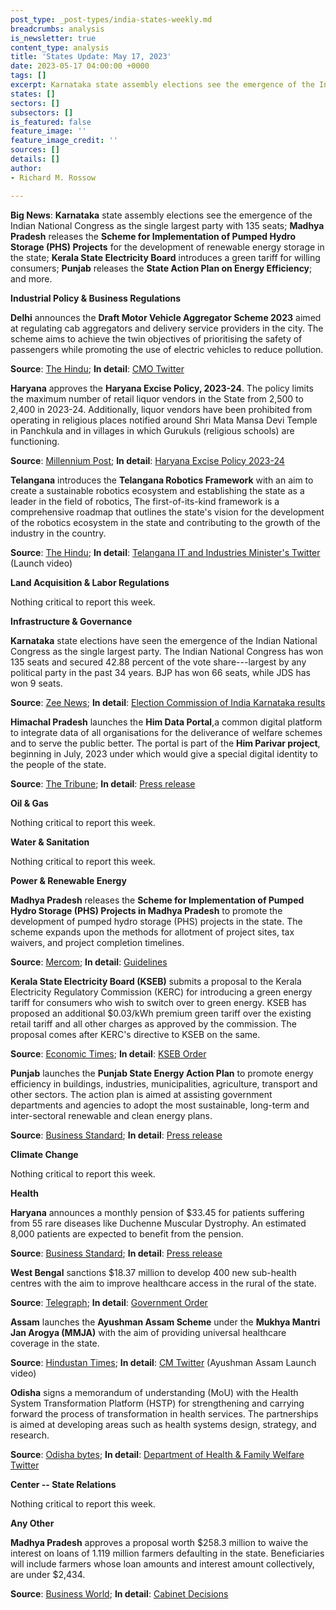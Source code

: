 ```yaml
---
post_type: _post-types/india-states-weekly.md
breadcrumbs: analysis
is_newsletter: true
content_type: analysis
title: 'States Update: May 17, 2023'
date: 2023-05-17 04:00:00 +0000
tags: []
excerpt: Karnataka state assembly elections see the emergence of the Indian National Congress as the single largest party with 135 seats; Madhya Pradesh releases the Scheme for Implementation of Pumped Hydro Storage (PHS) Projects for the development of renewable energy storage in the state; Kerala State Electricity Board introduces a green tariff for willing consumers; Punjab releases the State Action Plan on Energy Efficiency; and more.
states: []
sectors: []
subsectors: []
is_featured: false
feature_image: ''
feature_image_credit: ''
sources: []
details: []
author:
- Richard M. Rossow

---
```

**Big News**: **Karnataka** state assembly elections see the emergence of the Indian National Congress as the single largest party with 135 seats; **Madhya Pradesh** releases the **Scheme for Implementation of Pumped Hydro Storage (PHS) Projects** for the development of renewable energy storage in the state; **Kerala State Electricity Board** introduces a green tariff for willing consumers; **Punjab** releases the **State Action Plan on Energy Efficiency**; and more.

**Industrial Policy & Business Regulations**

**Delhi** announces the **Draft Motor Vehicle Aggregator Scheme 2023** aimed at regulating cab aggregators and delivery service providers in the city. The scheme aims to achieve the twin objectives of prioritising the safety of passengers while promoting the use of electric vehicles to reduce pollution. 

**Source**: [The Hindu](https://www.thehindu.com/news/cities/Delhi/govt-announces-scheme-to-regulate-cab-aggregators-delivery-service-providers/article66835569.ece); **In detail**: [CMO Twitter](https://twitter.com/ArvindKejriwal/status/1656289869923258368)

**Haryana** approves the **Haryana Excise Policy, 2023-24**. The policy limits the maximum number of retail liquor vendors in the State from 2,500 to 2,400 in 2023-24. Additionally, liquor vendors have been prohibited from operating in religious places notified around Shri Mata Mansa Devi Temple in Panchkula and in villages in which Gurukuls (religious schools) are functioning. 

**Source**: [Millennium Post](https://www.millenniumpost.in/nation/haryana-cabinet-approves-new-excise-policy-518043); **In detail**: [Haryana Excise Policy 2023-24](https://haryanatax.gov.in/HEX/DownloadPDF?formName=/ExcisePolicy2023_24/Excise_Policy_2023_24_001.pdf%27)

**Telangana** introduces the **Telangana Robotics Framework** with an aim to create a sustainable robotics ecosystem and establishing the state as a leader in the field of robotics, The first-of-its-kind framework is a comprehensive roadmap that outlines the state's vision for the development of the robotics ecosystem in the state and contributing to the growth of the industry in the country. 

**Source**: [The Hindu](https://www.thehindubusinessline.com/info-tech/telangana-introduces-robotics-framework-to-promote-robotics-ecosystem/article66830436.ece); **In detail**: [Telangana IT and Industries Minister's Twitter](https://twitter.com/MinisterKTR/status/1655884810437693441) (Launch video)

**Land Acquisition & Labor Regulations**

Nothing critical to report this week.

**Infrastructure & Governance**

**Karnataka** state elections have seen the emergence of the Indian National Congress as the single largest party. The Indian National Congress has won 135 seats and secured 42.88 percent of the vote share---largest by any political party in the past 34 years. BJP has won 66 seats, while JDS has won 9 seats. 

**Source**: [Zee News](https://zeenews.india.com/india/karnataka-assembly-elections-with-42-88-vote-share-congress-creates-history-in-past-34-years-2608126.html); **In detail**: [Election Commission of India Karnataka results](https://results.eci.gov.in/ResultAcGenMay2023/partywiseresult-S10.htm)

**Himachal Pradesh** launches the **Him Data Portal**,a common digital platform to integrate data of all organisations for the deliverance of welfare schemes and to serve the public better. The portal is part of the **Him Parivar project**, beginning in July, 2023 under which would give a special digital identity to the people of the state. 

**Source**: [The Tribune](https://www.tribuneindia.com/news/himachal/him-data-portal-launched-507275); **In detail**: [Press release](http://himachalpr.gov.in/OnePressRelease.aspx?Language=1&ID=27180)

**Oil & Gas**

Nothing critical to report this week.

**Water & Sanitation**

Nothing critical to report this week.

**Power & Renewable Energy**

**Madhya Pradesh** releases the **Scheme for Implementation of Pumped Hydro Storage (PHS) Projects in Madhya Pradesh** to promote the development of pumped hydro storage (PHS) projects in the state. The scheme expands upon the methods for allotment of project sites, tax waivers, and project completion timelines. 

**Source**: [Mercom](https://www.mercomindia.com/madhya-pradesh-guidelines-pumped-hydro); **In detail**: [Guidelines](http://rumsl.mp.gov.in/wp-content/uploads/news/2022/12/PHS-Scheme.pdf)

**Kerala State Electricity Board (KSEB)** submits a proposal to the Kerala Electricity Regulatory Commission (KERC) for introducing a green energy tariff for consumers who wish to switch over to green energy. KSEB has proposed an additional $0.03/kWh premium green tariff over the existing retail tariff and all other charges as approved by the commission.
The proposal comes after KERC's directive to KSEB on the same. 

**Source**: [Economic Times](https://energy.economictimes.indiatimes.com/news/renewable/kerala-state-electricity-board-limited-plans-premium-tariff-for-green-energy-consumers/100066113); **In detail**: [KSEB Order](https://www.erckerala.org/petitions/Additional%20submission-Green%20tariff.PDF)

**Punjab** launches the **Punjab State Energy Action Plan** to promote energy efficiency in buildings, industries, municipalities, agriculture, transport and other sectors. The action plan is aimed at assisting government departments and agencies to adopt the most sustainable, long-term and inter-sectoral renewable and clean energy plans. 

**Source**: [Business Standard](https://www.business-standard.com/india-news/punjab-launches-energy-action-plan-to-ensure-promotion-of-energy-efficiency-123051000991_1.html); **In detail**: [Press release](http://diprpunjab.gov.in/?q=content/punjab-state-energy-action-plan-launched-achieve-net-zero-goal)

**Climate Change**

Nothing critical to report this week.

**Health**

**Haryana** announces a monthly pension of $33.45 for patients suffering from 55 rare diseases like Duchenne Muscular Dystrophy. An estimated 8,000 patients are expected to benefit from the pension. 

**Source**: [Business Standard](https://www.business-standard.com/india-news/haryana-cm-khattar-inaugurates-46-health-institutions-in-17-districts-123051100873_1.html); **In detail**: [Press release](https://prharyana.gov.in/en/taking-his-vision-of-swasth-haryana-a-step-further-haryana-chief-minister-today-inaugurated-46)

**West Bengal** sanctions $18.37 million to develop 400 new sub-health centres with the aim to improve healthcare access in the rural of the state. 

**Source**: [Telegraph](https://www.telegraphindia.com/west-bengal/mamata-banerjee-government-sanctions-rs-151-crore-to-develop-400-new-sub-health-centres-across-bengal/cid/1936409); **In detail**: [Government Order](https://www.wbhealth.gov.in/uploaded_files/go/No._2818_dt_100523-Administrative_Sanction_400_SSKs_23-24-_Transferred_from_NHM_to_XV_FC-HG_.pdf)

**Assam** launches the **Ayushman Assam Scheme** under the **Mukhya Mantri Jan Arogya (MMJA)** with the aim of providing universal healthcare coverage in the state. 

**Source**: [Hindustan Times](https://www.hindustantimes.com/cities/others/assam-cm-launches-ayushman-assam-scheme-to-provide-cashless-healthcare-to-56-lakh-families-on-second-anniversary-of-his-government-101683732380989.html); **In detail**: [CM Twitter](https://twitter.com/CMOfficeAssam/status/1656331588609912838) (Ayushman Assam Launch video)

**Odisha** signs a memorandum of understanding (MoU) with the Health System Transformation Platform (HSTP) for strengthening and carrying forward the process of transformation in health services. The partnerships is aimed at developing areas such as health systems design, strategy, and research. 

**Source**: [Odisha bytes](https://odishabytes.com/odisha-inks-mou-with-hstp-to-strengthen-health-system/); **In detail**: [Department of Health & Family Welfare Twitter](https://twitter.com/HFWOdisha/status/1655888887720341509?s=20)

**Center -- State Relations**

Nothing critical to report this week.

**Any Other**

**Madhya Pradesh** approves a proposal worth $258.3 million to waive the interest on loans of 1.119 million farmers defaulting in the state. Beneficiaries will include farmers whose loan amounts and interest amount collectively, are under $2,434. 

**Source**: [Business World](https://www.businessworld.in/article/Madhya-Pradesh-Cabinet-Gives-Nod-To-Farmer-s-Loan-Waiver-Scheme-/10-05-2023-476080/); **In detail**: [Cabinet Decisions](https://www.mpinfo.org/Home/CabinetDetails?newsid=230509S6&fontname=FontEnglish&LocID=32&pubdate=05/09/2023)
